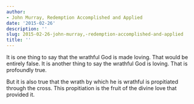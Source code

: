 ```yaml
---
author:
- John Murray, Redemption Accomplished and Applied
date: '2015-02-26'
description: ''
slug: 2015-02-26-john-murray,-redemption-accomplished-and-applied
title: ''
---
```

It is one thing to say that the wrathful God is made loving. That would be entirely false. It is another thing to say the wrathful God is loving. That is profoundly true.

But it is also true that the wrath by which he is wrathful is propitiated through the cross. This propitiation is the fruit of the divine love that provided it.



